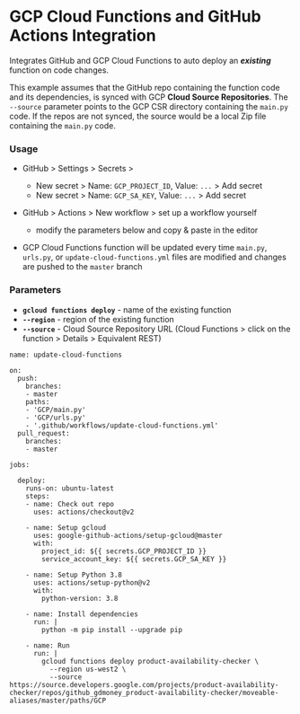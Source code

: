 # GCP Cloud Functions and GitHub Actions Integration

Integrates GitHub and GCP Cloud Functions to auto deploy an ***existing*** function on code changes.

This example assumes that the GitHub repo containing the function code and its dependencies, is synced with GCP **Cloud Source Repositories**. The `--source` parameter points to the GCP CSR directory containing the `main.py` code. If the repos are not synced, the source would be a local Zip file containing the `main.py` code.

### Usage
- GitHub > Settings > Secrets >  
  - New secret > Name: `GCP_PROJECT_ID`, Value: `...` > Add secret  
  - New secret > Name: `GCP_SA_KEY`, Value: `...` > Add secret
  
- GitHub > Actions > New workflow > set up a workflow yourself
  - modify the parameters below and copy & paste in the editor

- GCP Cloud Functions function will be updated every time `main.py`, `urls.py`, or `update-cloud-functions.yml` files are modified and changes are pushed to the `master` branch

### Parameters
- **`gcloud functions deploy`** - name of the existing function
- **`--region`** - region of the existing function 
- **`--source`** - Cloud Source Repository URL (Cloud Functions > click on the function > Details > Equivalent REST)


```
name: update-cloud-functions

on:
  push:
    branches:
    - master
    paths:
    - 'GCP/main.py'
    - 'GCP/urls.py'
    - '.github/workflows/update-cloud-functions.yml'
  pull_request:
    branches:
    - master

jobs:
  
  deploy:
    runs-on: ubuntu-latest
    steps:
    - name: Check out repo
      uses: actions/checkout@v2

    - name: Setup gcloud
      uses: google-github-actions/setup-gcloud@master
      with:
        project_id: ${{ secrets.GCP_PROJECT_ID }}
        service_account_key: ${{ secrets.GCP_SA_KEY }}
    
    - name: Setup Python 3.8
      uses: actions/setup-python@v2
      with:
        python-version: 3.8

    - name: Install dependencies
      run: |
        python -m pip install --upgrade pip
        
    - name: Run
      run: |
        gcloud functions deploy product-availability-checker \
          --region us-west2 \
          --source https://source.developers.google.com/projects/product-availability-checker/repos/github_gdmoney_product-availability-checker/moveable-aliases/master/paths/GCP
```
